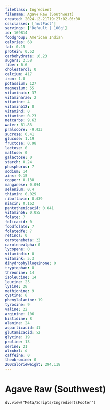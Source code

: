 ```yaml
---
fileClass: Ingredient
filename: Agave Raw (Southwest)
created: 2024-12-21T19:27:02-06:00
cssclasses: ['nutFact']
servings: ['Default | 100g']
id: 169814
foodgroup: American Indian
calories: 68
fat: 0.15
protein: 0.52
carbohydrate: 16.23
sugars: 2.58
fiber: 6.6
cholesterol: 0
calcium: 417
iron: 1.8
potassium: 127
magnesium: 55
vitaminaiu: 37
vitaminarae: 2
vitaminc: 4
vitaminb12: 0
vitamind: 0
vitamine: 0.23
netcarbs: 9.63
water: 81.83
pralscore: -9.033
sucrose: 0.41
glucose: 1.19
fructose: 0.98
lactose: 0
maltose: 0
galactose: 0
starch: 0.24
phosphorus: 7
sodium: 14
zinc: 0.15
copper: 0.138
manganese: 0.094
selenium: 0.4
thiamin: 0.029
riboflavin: 0.039
niacin: 0.162
pantothenicacid: 0.041
vitaminb6: 0.055
folate: 7
folicacid: 0
foodfolate: 7
folatedfe: 7
retinol: 0
carotenebeta: 22
carotenealpha: 0
lycopene: 0
vitamindiu: 0
vitamink: 5.3
dihydrophylloquinone: 0
tryptophan: 8
threonine: 14
isoleucine: 14
leucine: 25
lysine: 28
methionine: 9
cystine: 8
phenylalanine: 19
tyrosine: 9
valine: 22
arginine: 106
histidine: 8
alanine: 24
asparticacid: 41
glutamicacid: 52
glycine: 19
proline: 13
serine: 21
alcohol: 0
caffeine: 0
theobromine: 0
200calorieweight: 294.118
---
```


# Agave Raw (Southwest)

```dataviewjs
dv.view("Meta/Scripts/IngredientsFooter")
```